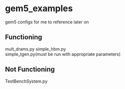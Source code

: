# gem5_examples
gem5 configs for me to reference later on


## Functioning
mult_drams.py
simple_hbm.py   
simple_tgen.py(must be run with appropriate parameters)   


## Not Functioning   
TestBenchSystem.py


